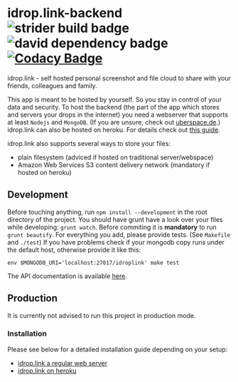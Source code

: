 # idrop.link-backend ![strider build badge](http://ci.andinfinity.de/andinfinity/idrop.link-backend/badge?branch=master) ![david dependency badge](https://david-dm.org/idrop-link/idrop.link-backend.svg) [![Codacy Badge](https://api.codacy.com/project/badge/grade/d7996b1980ec4c59abecd5d4f767aa94)](https://www.codacy.com/app/christian-schulze/idrop-link-backend)
idrop.link - self hosted personal screenshot and file cloud to share with your friends, colleagues and family.

This app is meant to be hosted by yourself. So you stay in control of your data and security. To host the backend (the part of the app which stores and servers your drops in the internet) you need a webserver that supports at least `Nodejs` and `MongoDB`. (If you are unsure, check out [uberspace.de](http://uberspace.de).) idrop.link can also be hosted on heroku. For details check out [this guide](https://github.com/idrop-link/idrop.link-backend/wiki/Running-idrop.link-on-Heroku).

idrop.link also supports several ways to store your files:
* plain filesystem (adviced if hosted on traditional server/webspace)
* Amazon Web Services S3 content delivery network (mandatory if hosted on heroku)

## Development
Before touching anything, run `npm install --development` in the root directory of the project. You should have grunt have a look over your files while developing: `grunt watch`. Before commiting it is **mandatory** to run `grunt beautify`.
For everything you add, please provide tests. (See `Makefile` and `./test`) If you have problems check if your mongodb copy runs under the default host, otherwise provide it like this:
```
env $MONGODB_URI='localhost:27017/idroplink' make test
```

The API documentation is available [here](http://idrop-link.github.io/idrop.link-backend/).

## Production
It is currently not advised to run this project in production mode.

### Installation
Please see below for a detailed installation guide depending on your setup:
* [idrop.link a regular web server](https://github.com/idrop-link/idrop.link-backend/wiki/Running-idrop.link-on-a-web-server)
* [idrop.link on heroku](https://github.com/idrop-link/idrop.link-backend/wiki/Running-idrop.link-on-Heroku)
